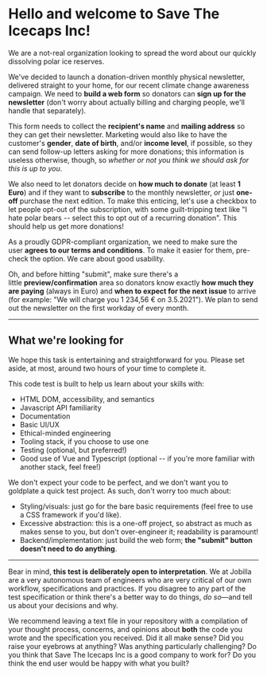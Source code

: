 # Hello and welcome to Save The Icecaps Inc!

We are a not-real organization looking to spread the word about our quickly dissolving polar ice reserves.

We've decided to launch a donation-driven monthly physical newsletter, delivered straight to your home, for our recent climate change awareness campaign. We need to **build a web form** so donators can **sign up for the newsletter** (don't worry about actually billing and charging people, we'll handle that separately).

This form needs to collect the **recipient's name** and **mailing address** so they can get their newsletter. Marketing would also like to have the customer's **gender**, **date of birth**, and/or **income level**, if possible, so they can send follow-up letters asking for more donations; this information is useless otherwise, though, so *whether or not you think we should ask for this is up to you*.

We also need to let donators decide on **how much to donate** (at least **1 Euro**) and if they want to **subscribe** to the monthly newsletter, *or* just **one-off** purchase the next edition. To make this enticing, let's use a checkbox to let people opt-out of the subscription, with some guilt-tripping text like "I hate polar bears -- select this to opt out of a recurring donation". This should help us get more donations!

As a proudly GDPR-compliant organization, we need to make sure the user **agrees to our terms and conditions**. To make it easier for them, pre-check the option. We care about good usability.

Oh, and before hitting "submit", make sure there's a little **preview/confirmation** area so donators know exactly **how much they are paying** (always in Euro) and **when to expect for the next issue** to arrive (for example: "We will charge you 1 234,56 € on 3.5.2021"). We plan to send out the newsletter on the first workday of every month.

---

## What we're looking for

We hope this task is entertaining and straightforward for you. Please set aside, at most, around two hours of your time to complete it.

This code test is built to help us learn about your skills with:

- HTML DOM, accessibility, and semantics
- Javascript API familiarity
- Documentation
- Basic UI/UX
- Ethical-minded engineering
- Tooling stack, if you choose to use one
- Testing (optional, but preferred!)
- Good use of Vue and Typescript (optional -- if you're more familiar with another stack, feel free!)

We don't expect your code to be perfect, and we don't want you to goldplate a quick test project. As such, don't worry too much about:

- Styling/visuals: just go for the bare basic requirements (feel free to use a CSS framework if you'd like).
- Excessive abstraction: this is a one-off project, so abstract as much as makes sense to you, but don't over-engineer it; readability is paramount!
- Backend/implementation: just build the web form; **the "submit" button doesn't need to do anything**.

---

Bear in mind, **this test is deliberately open to interpretation**. We at Jobilla are a very autonomous team of engineers who are very critical of our own workflow, specifications and practices. If you disagree to any part of the test specification or think there's a better way to do things, *do so*—and tell us about your decisions and why.

We recommend leaving a text file in your repository with a compilation of your thought process, concerns, and opinions about **both** the code you wrote and the specification you received. Did it all make sense? Did you raise your eyebrows at anything? Was anything particularly challenging? Do you think that Save The Icecaps Inc is a good company to work for? Do you think the end user would be happy with what you built?
